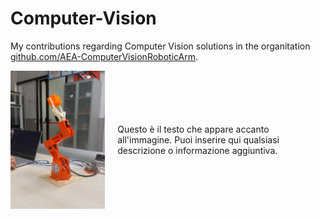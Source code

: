 # Computer-Vision
My contributions regarding Computer Vision solutions in the organitation [github.com/AEA-ComputerVisionRoboticArm](https://github.com/AEA-ComputerVisionRoboticArm). 


<div style="display: flex; align-items: center;">
    <img src="robotic arm.jpg" alt="Descrizione dell'immagine" style="width: 30%; margin-right: 20px;">
    <div style="flex-grow: 1;">
        <p>Questo è il testo che appare accanto all'immagine. Puoi inserire qui qualsiasi descrizione o informazione aggiuntiva.</p>
    </div>
</div>



